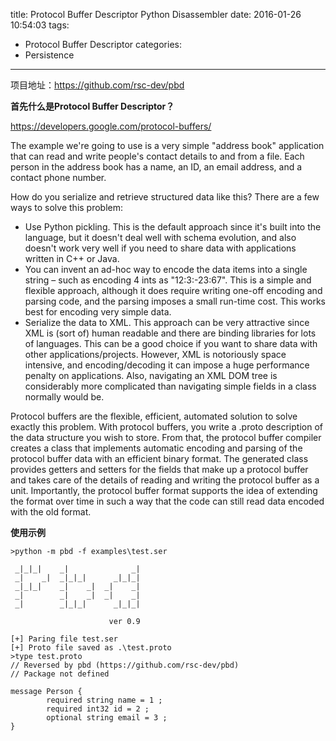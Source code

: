title: Protocol Buffer Descriptor Python Disassembler
date: 2016-01-26 10:54:03
tags:
- Protocol Buffer Descriptor
categories:
- Persistence
---

项目地址：<https://github.com/rsc-dev/pbd>

**首先什么是Protocol Buffer Descriptor？**

<https://developers.google.com/protocol-buffers/>

The example we're going to use is a very simple "address book" application that can read and write people's contact details to and from a file. Each person in the address book has a name, an ID, an email address, and a contact phone number.

How do you serialize and retrieve structured data like this? There are a few ways to solve this problem:

- Use Python pickling. This is the default approach since it's built into the language, but it doesn't deal well with schema evolution, and also doesn't work very well if you need to share data with applications written in C++ or Java.
- You can invent an ad-hoc way to encode the data items into a single string – such as encoding 4 ints as "12:3:-23:67". This is a simple and flexible approach, although it does require writing one-off encoding and parsing code, and the parsing imposes a small run-time cost. This works best for encoding very simple data.
- Serialize the data to XML. This approach can be very attractive since XML is (sort of) human readable and there are binding libraries for lots of languages. This can be a good choice if you want to share data with other applications/projects. However, XML is notoriously space intensive, and encoding/decoding it can impose a huge performance penalty on applications. Also, navigating an XML DOM tree is considerably more complicated than navigating simple fields in a class normally would be.

Protocol buffers are the flexible, efficient, automated solution to solve exactly this problem. With protocol buffers, you write a .proto description of the data structure you wish to store. From that, the protocol buffer compiler creates a class that implements automatic encoding and parsing of the protocol buffer data with an efficient binary format. The generated class provides getters and setters for the fields that make up a protocol buffer and takes care of the details of reading and writing the protocol buffer as a unit. Importantly, the protocol buffer format supports the idea of extending the format over time in such a way that the code can still read data encoded with the old format.

**使用示例**

```
>python -m pbd -f examples\test.ser

 _|_|_|    _|              _|
 _|    _|  _|_|_|      _|_|_|
 _|_|_|    _|    _|  _|    _|
 _|        _|    _|  _|    _|
 _|        _|_|_|      _|_|_|

                      ver 0.9

[+] Paring file test.ser
[+] Proto file saved as .\test.proto
>type test.proto
// Reversed by pbd (https://github.com/rsc-dev/pbd)
// Package not defined

message Person {
        required string name = 1 ;
        required int32 id = 2 ;
        optional string email = 3 ;
}
```
